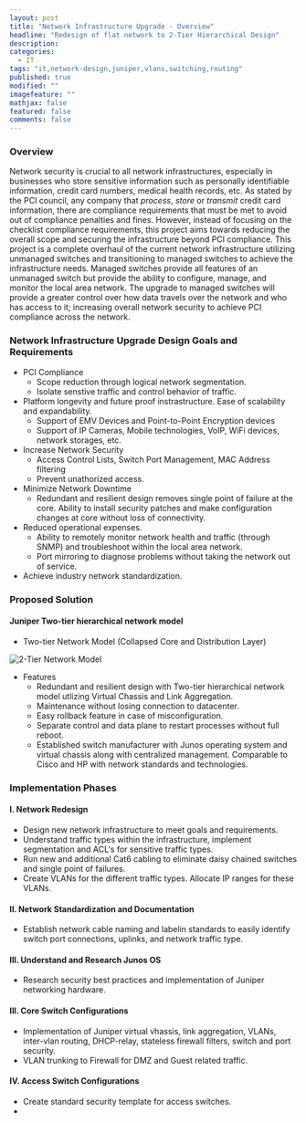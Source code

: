 ```yaml
---
layout: post
title: "Network Infrastructure Upgrade - Overview"
headline: "Redesign of flat network to 2-Tier Hierarchical Design"
description: 
categories: 
  - IT
tags: "it,network-design,juniper,vlans,switching,routing"
published: true
modified: ""
imagefeature: ""
mathjax: false
featured: false
comments: false
---
```


### Overview

Network security is crucial to all network infrastructures, especially in businesses who store sensitive information such as personally identifiable information, credit card numbers, medical health records, etc. As stated by the PCI council, any company that *process*, *store* or *transmit* credit card information, there are compliance requirements that must be met to avoid out of compliance penalties and fines. However, instead of focusing on the checklist compliance requirements, this project aims towards reducing the overall scope and securing the infrastructure beyond PCI compliance. This project is a complete overhaul of the current network infrastructure utilizing unmanaged switches and transitioning to managed switches to achieve the infrastructure needs. Managed switches provide all features of an unmanaged switch but provide the ability to configure, manage, and monitor the local area network. The upgrade to managed switches will provide a greater control over how data travels over the network and who has access to it; increasing overall network security to achieve PCI compliance across the network.

### Network Infrastructure Upgrade Design Goals and Requirements

- PCI Compliance
    - Scope reduction through logical network segmentation.
    - Isolate senstive traffic and control behavior of traffic.
- Platform longevity and future proof instrastructure. Ease of scalability and expandability.
    -  Support of EMV Devices and Point-to-Point Encryption devices
    -  Support of IP Cameras, Mobile technologies, VoIP, WiFi devices, network storages, etc.
- Increase Network Security
    - Access Control Lists, Switch Port Management, MAC Address filtering 
    - Prevent unathorized access.
- Minimize Network Downtime
    -  Redundant and resilient design removes single point of failure at the core. Ability to install security patches and make configuration changes at core without loss of connectivity.
- Reduced operational expenses.
    -  Ability to remotely monitor network health and traffic (through SNMP) and troubleshoot within the local area network.
    - Port mirroring to diagnose problems without taking the network out of service.
- Achieve industry network standardization.

### Proposed Solution

#### Juniper Two-tier hierarchical network model

- Two-tier Network Model (Collapsed Core and Distribution Layer)

![2-Tier Network Model](https://dl.dropboxusercontent.com/u/33327425/images/it/2-Tier_Network_Design.png)

- Features
    - Redundant and resilient design with Two-tier hierarchical network model utlizing Virtual Chassis and Link Aggregation.
    - Maintenance without losing connection to datacenter. 
    - Easy rollback feature in case of misconfiguration. 
    - Separate control and data plane to restart processes without full reboot. 
    - Established switch manufacturer with Junos operating system and virtual chassis along with centralized management. Comparable to Cisco and HP with network standards and technologies.

### Implementation Phases

#### I. Network Redesign

- Design new network infrastructure to meet goals and requirements.
- Understand traffic types within the infrastructure, implement segmentation and ACL's for sensitive traffic types.
- Run new and additional Cat6 cabling to eliminate daisy chained switches and single point of failures. 
- Create VLANs for the different traffic types. Allocate IP ranges for these VLANs.
 
#### II. Network Standardization and Documentation

- Establish network cable naming and labelin standards to easily identify switch port connections, uplinks, and network traffic type.

#### III. Understand and Research Junos OS 

- Research security best practices and implementation of Juniper networking hardware. 

#### III. Core Switch Configurations

- Implementation of Juniper virtual vhassis, link aggregation, VLANs, inter-vlan routing, DHCP-relay, stateless firewall filters, switch and port security.
- VLAN trunking to Firewall for DMZ and Guest related traffic.

#### IV. Access Switch Configurations

- Create standard security template for access switches. 
- 
